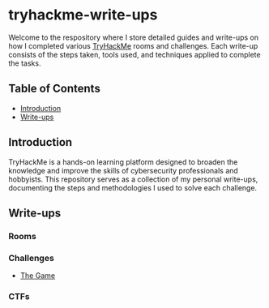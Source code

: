 # tryhackme-write-ups
Welcome to the respository where I store detailed guides and write-ups on how I completed various [TryHackMe](https://tryhackme.com/) rooms and challenges. Each write-up consists of the steps taken, tools used, and techniques applied to complete the tasks.

## Table of Contents
- [Introduction](#introduction)
- [Write-ups](#write-ups)

## Introduction
TryHackMe is a hands-on learning platform designed to broaden the knowledge and improve the skills of cybersecurity professionals and hobbyists. This repository serves as a collection of my personal write-ups, documenting the steps and methodologies I used to solve each challenge.

## Write-ups

### Rooms

### Challenges
- [The Game](https://github.com/b1tv01d/tryhackme-write-ups/blob/main/challenges/the_game/the_game_writeup.md)

### CTFs
